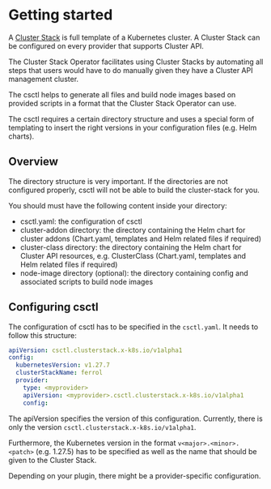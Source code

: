 # Getting started

A [Cluster Stack](https://github.com/SovereignCloudStack/cluster-stacks) is full template of a Kubernetes cluster. A Cluster Stack can be configured on every provider that supports Cluster API.

The Cluster Stack Operator facilitates using Cluster Stacks by automating all steps that users would have to do manually given they have a Cluster API management cluster.

The csctl helps to generate all files and build node images based on provided scripts in a format that the Cluster Stack Operator can use.

The csctl requires a certain directory structure and uses a special form of templating to insert the right versions in your configuration files (e.g. Helm charts).

## Overview
The directory structure is very important. If the directories are not configured properly, csctl will not be able to build the cluster-stack for you.

You should must have the following content inside your directory:
- csctl.yaml: the configuration of csctl
- cluster-addon directory: the directory containing the Helm chart for cluster addons (Chart.yaml, templates and Helm related files if required)
- cluster-class directory: the directory containing the Helm chart for Cluster API resources, e.g. ClusterClass (Chart.yaml, templates and Helm related files if required)
- node-image directory (optional): the directory containing config and associated scripts to build node images


## Configuring csctl
The configuration of csctl has to be specified in the `csctl.yaml`. It needs to follow this structure:

```yaml
apiVersion: csctl.clusterstack.x-k8s.io/v1alpha1
config:
  kubernetesVersion: v1.27.7
  clusterStackName: ferrol
  provider:
    type: <myprovider>
    apiVersion: <myprovider>.csctl.clusterstack.x-k8s.io/v1alpha1
    config:
```

The apiVersion specifies the version of this configuration. Currently, there is only the version `csctl.clusterstack.x-k8s.io/v1alpha1`.

Furthermore, the Kubernetes version in the format `v<major>.<minor>.<patch>` (e.g. 1.27.5) has to be specified as well as the name that should be given to the Cluster Stack.

Depending on your plugin, there might be a provider-specific configuration.
